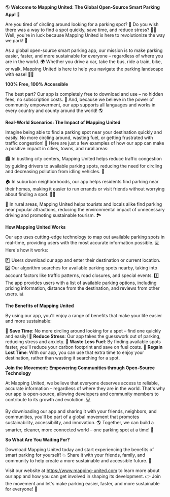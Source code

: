 🌎 **Welcome to Mapping United: The Global Open-Source Smart Parking App!** 📱

Are you tired of circling around looking for a parking spot? 🚗 Do you wish there was a way to find a spot quickly, save time, and reduce stress? 🙅‍♂️ Well, you're in luck because Mapping United is here to revolutionize the way we park! 🎉

As a global open-source smart parking app, our mission is to make parking easier, faster, and more sustainable for everyone – regardless of where you are in the world. 🌍 Whether you drive a car, take the bus, ride a train, bike, or walk, Mapping United is here to help you navigate the parking landscape with ease! 🚶‍♀️

**100% Free, 100% Accessible**

The best part? Our app is completely free to download and use – no hidden fees, no subscription costs. 🤑 And, because we believe in the power of community empowerment, our app supports all languages and works in every country and county around the world! 🌎

**Real-World Scenarios: The Impact of Mapping United**

Imagine being able to find a parking spot near your destination quickly and easily. No more circling around, wasting fuel, or getting frustrated with traffic congestion! 🚗 Here are just a few examples of how our app can make a positive impact in cities, towns, and rural areas:

🏙️ In bustling city centers, Mapping United helps reduce traffic congestion by guiding drivers to available parking spots, reducing the need for circling and decreasing pollution from idling vehicles. 💨

🏠 In suburban neighborhoods, our app helps residents find parking near their homes, making it easier to run errands or visit friends without worrying about finding a spot. 🏃‍♀️

🌳 In rural areas, Mapping United helps tourists and locals alike find parking near popular attractions, reducing the environmental impact of unnecessary driving and promoting sustainable tourism. 🏞️

**How Mapping United Works**

Our app uses cutting-edge technology to map out available parking spots in real-time, providing users with the most accurate information possible. 💻 Here's how it works:

1️⃣ Users download our app and enter their destination or current location.
2️⃣ Our algorithm searches for available parking spots nearby, taking into account factors like traffic patterns, road closures, and special events.
3️⃣ The app provides users with a list of available parking options, including pricing information, distance from the destination, and reviews from other users. 📊

**The Benefits of Mapping United**

By using our app, you'll enjoy a range of benefits that make your life easier and more sustainable:

💸 **Save Time**: No more circling around looking for a spot – find one quickly and easily!
🌟 **Reduce Stress**: Our app takes the guesswork out of parking, reducing stress and anxiety.
🚗 **Waste Less Fuel**: By finding available spots faster, you'll reduce your carbon footprint and save on fuel costs.
💪 **Regain Lost Time**: With our app, you can use that extra time to enjoy your destination, rather than wasting it searching for a spot.

**Join the Movement: Empowering Communities through Open-Source Technology**

At Mapping United, we believe that everyone deserves access to reliable, accurate information – regardless of where they are in the world. That's why our app is open-source, allowing developers and community members to contribute to its growth and evolution. 💻

By downloading our app and sharing it with your friends, neighbors, and communities, you'll be part of a global movement that promotes sustainability, accessibility, and innovation. 🌎 Together, we can build a smarter, cleaner, more connected world – one parking spot at a time! 🚀

**So What Are You Waiting For?**

Download Mapping United today and start experiencing the benefits of smart parking for yourself! 💥 Share it with your friends, family, and community to help create a more sustainable and accessible future. 🌟

Visit our website at https://www.mapping-united.com to learn more about our app and how you can get involved in shaping its development. 👉 Join the movement and let's make parking easier, faster, and more sustainable for everyone! 🚀